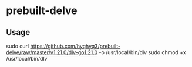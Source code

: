 # prebuilt-delve

## Usage
sudo curl https://github.com/hyqhyq3/prebuilt-delve/raw/master/v1.21.0/dlv-go1.21.0 -o /usr/local/bin/dlv
sudo chmod +x /usr/local/bin/dlv
